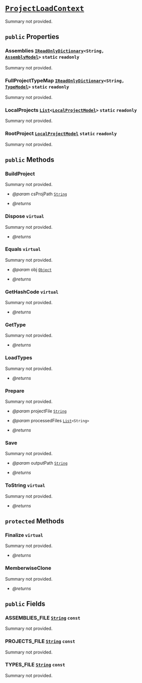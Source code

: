 # <code><a href="ProjectLoadContext.md">ProjectLoadContext</a></code>

Summary not provided.

## `public` Properties

### Assemblies <code><a href="..\..\..\System\Collections\Generic\IReadOnlyDictionary.md">IReadOnlyDictionary</a><<span title="undefined">String</span>, <a href="null">AssemblyModel</a>></code> `static` `readonly`

Summary not provided.

### FullProjectTypeMap <code><a href="..\..\..\System\Collections\Generic\IReadOnlyDictionary.md">IReadOnlyDictionary</a><<span title="undefined">String</span>, <a href="null">TypeModel</a>></code> `static` `readonly`

Summary not provided.

### LocalProjects <code><a href="..\..\..\System\Collections\Generic\List.md">List</a><<a href="null">LocalProjectModel</a>></code> `static` `readonly`

Summary not provided.

### RootProject <code><a href="..\Models\LocalProjectModel.md">LocalProjectModel</a></code> `static` `readonly`

Summary not provided.



## `public` Methods

### BuildProject

Summary not provided.

- *@param* csProjPath <code><a href="..\..\..\System\String.md">String</a></code>

- *@returns* 

### Dispose `virtual`

Summary not provided.

- *@returns* 

### Equals `virtual`

Summary not provided.

- *@param* obj <code><a href="..\..\..\System\Object.md">Object</a></code>

- *@returns* 

### GetHashCode `virtual`

Summary not provided.

- *@returns* 

### GetType

Summary not provided.

- *@returns* 

### LoadTypes

Summary not provided.

- *@returns* 

### Prepare

Summary not provided.

- *@param* projectFile <code><a href="..\..\..\System\String.md">String</a></code>
- *@param* processedFiles <code><a href="..\..\..\System\Collections\Generic\List.md">List</a><<span title="undefined">String</span>></code>

- *@returns* 

### Save

Summary not provided.

- *@param* outputPath <code><a href="..\..\..\System\String.md">String</a></code>

- *@returns* 

### ToString `virtual`

Summary not provided.

- *@returns* 

## `protected` Methods

### Finalize `virtual`

Summary not provided.

- *@returns* 

### MemberwiseClone

Summary not provided.

- *@returns* 

## `public` Fields

### ASSEMBLIES_FILE <code><a href="..\..\..\System\String.md">String</a></code> `const`

Summary not provided.

### PROJECTS_FILE <code><a href="..\..\..\System\String.md">String</a></code> `const`

Summary not provided.

### TYPES_FILE <code><a href="..\..\..\System\String.md">String</a></code> `const`

Summary not provided.